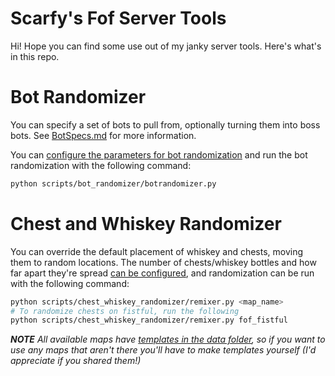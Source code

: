# Scarfy's Fof Server Tools

Hi! Hope you can find some use out of my janky server tools. Here's what's in this repo.

# Bot Randomizer
You can specify a set of bots to pull from, optionally turning them into boss bots. See [BotSpecs.md](data/bot-specs/bot_specs.json) for more information.

You can [configure the parameters for bot randomization](configs/bot_randomizer.yml) and run the bot randomization with the following command:

```bash
python scripts/bot_randomizer/botrandomizer.py
```

# Chest and Whiskey Randomizer
You can override the default placement of whiskey and chests, moving them to random locations. The number of chests/whiskey bottles and how far apart they're spread [can be configured](configs/remixer.yml), and randomization can be run with the following command:

```bash
python scripts/chest_whiskey_randomizer/remixer.py <map_name>
# To randomize chests on fistful, run the following
python scripts/chest_whiskey_randomizer/remixer.py fof_fistful
```

***NOTE** All available maps have [templates in the data folder](data/map-prop-templates/chest-whiskey-templates), so if you want to use any maps that aren't there you'll have to make templates yourself (I'd appreciate if you shared them!)*